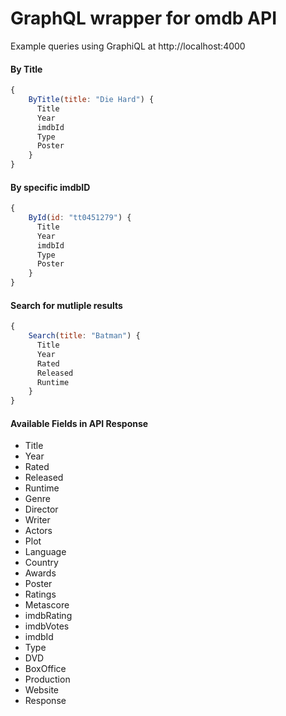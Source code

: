 # GraphQL wrapper for omdb API


Example queries using GraphiQL at http://localhost:4000

#### By Title

```js
{
	ByTitle(title: "Die Hard") {
	  Title
	  Year
	  imdbId
	  Type
	  Poster
	} 
}
```

#### By specific imdbID

```js
{
	ById(id: "tt0451279") {
	  Title
	  Year
	  imdbId
	  Type
	  Poster
	} 
}
```

#### Search for mutliple results
```js
{
	Search(title: "Batman") {
	  Title
	  Year
	  Rated
	  Released
	  Runtime
	}
}
```

#### Available Fields in API Response

* Title
* Year
* Rated
* Released
* Runtime
* Genre
* Director
* Writer
* Actors
* Plot
* Language
* Country
* Awards
* Poster
* Ratings
* Metascore
* imdbRating
* imdbVotes
* imdbId
* Type
* DVD
* BoxOffice
* Production
* Website
* Response